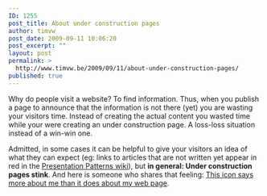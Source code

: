 ```yaml
---
ID: 1255
post_title: About under construction pages
author: timvw
post_date: 2009-09-11 10:06:20
post_excerpt: ""
layout: post
permalink: >
  http://www.timvw.be/2009/09/11/about-under-construction-pages/
published: true
---
```

<p>Why do people visit a website? To find information. Thus, when you publish a page to announce that the information is not there (yet) you are wasting your visitors time. Instead of creating the actual content you wasted time while your were creating an under construction page. A loss-loss situation instead of a win-win one.</p>

<p>Admitted, in some cases it can be helpful to give your visitors an idea of what they can expect (eg: links to articles that are not written yet appear in red in the <a href="http://www.jeremydmiller.com/ppatterns/Default.aspx?Page=MainPage&AspxAutoDetectCookieSupport=1 ">Presentation Patterns wiki</a>), but <b>in general: Under construction pages stink</b>. And here is someone who shares that feeling: <a href="http://www.cs.utah.edu/~gk/atwork/">This icon says more about me than it does about my web page</a>.</p>